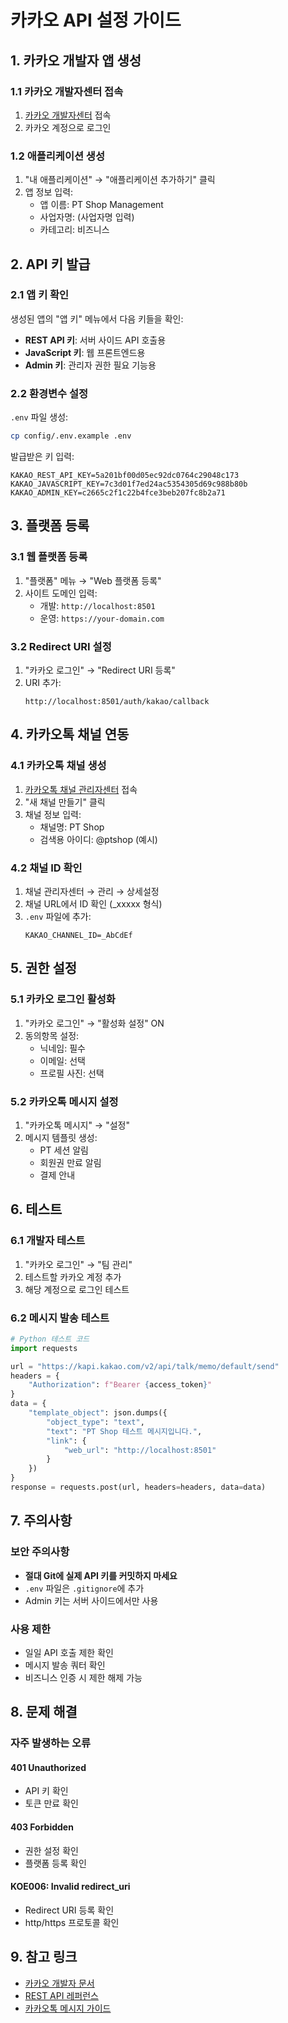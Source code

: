# 카카오 API 설정 가이드

## 1. 카카오 개발자 앱 생성

### 1.1 카카오 개발자센터 접속
1. [카카오 개발자센터](https://developers.kakao.com) 접속
2. 카카오 계정으로 로그인

### 1.2 애플리케이션 생성
1. "내 애플리케이션" → "애플리케이션 추가하기" 클릭
2. 앱 정보 입력:
   - 앱 이름: PT Shop Management
   - 사업자명: (사업자명 입력)
   - 카테고리: 비즈니스

## 2. API 키 발급

### 2.1 앱 키 확인
생성된 앱의 "앱 키" 메뉴에서 다음 키들을 확인:

- **REST API 키**: 서버 사이드 API 호출용
- **JavaScript 키**: 웹 프론트엔드용
- **Admin 키**: 관리자 권한 필요 기능용

### 2.2 환경변수 설정
`.env` 파일 생성:
```bash
cp config/.env.example .env
```

발급받은 키 입력:
```env
KAKAO_REST_API_KEY=5a201bf00d05ec92dc0764c29048c173
KAKAO_JAVASCRIPT_KEY=7c3d01f7ed24ac5354305d69c988b80b
KAKAO_ADMIN_KEY=c2665c2f1c22b4fce3beb207fc8b2a71
```

## 3. 플랫폼 등록

### 3.1 웹 플랫폼 등록
1. "플랫폼" 메뉴 → "Web 플랫폼 등록"
2. 사이트 도메인 입력:
   - 개발: `http://localhost:8501`
   - 운영: `https://your-domain.com`

### 3.2 Redirect URI 설정
1. "카카오 로그인" → "Redirect URI 등록"
2. URI 추가:
   ```
   http://localhost:8501/auth/kakao/callback
   ```

## 4. 카카오톡 채널 연동

### 4.1 카카오톡 채널 생성
1. [카카오톡 채널 관리자센터](https://center-pf.kakao.com) 접속
2. "새 채널 만들기" 클릭
3. 채널 정보 입력:
   - 채널명: PT Shop
   - 검색용 아이디: @ptshop (예시)

### 4.2 채널 ID 확인
1. 채널 관리자센터 → 관리 → 상세설정
2. 채널 URL에서 ID 확인 (_xxxxx 형식)
3. `.env` 파일에 추가:
   ```env
   KAKAO_CHANNEL_ID=_AbCdEf
   ```

## 5. 권한 설정

### 5.1 카카오 로그인 활성화
1. "카카오 로그인" → "활성화 설정" ON
2. 동의항목 설정:
   - 닉네임: 필수
   - 이메일: 선택
   - 프로필 사진: 선택

### 5.2 카카오톡 메시지 설정
1. "카카오톡 메시지" → "설정"
2. 메시지 템플릿 생성:
   - PT 세션 알림
   - 회원권 만료 알림
   - 결제 안내

## 6. 테스트

### 6.1 개발자 테스트
1. "카카오 로그인" → "팀 관리"
2. 테스트할 카카오 계정 추가
3. 해당 계정으로 로그인 테스트

### 6.2 메시지 발송 테스트
```python
# Python 테스트 코드
import requests

url = "https://kapi.kakao.com/v2/api/talk/memo/default/send"
headers = {
    "Authorization": f"Bearer {access_token}"
}
data = {
    "template_object": json.dumps({
        "object_type": "text",
        "text": "PT Shop 테스트 메시지입니다.",
        "link": {
            "web_url": "http://localhost:8501"
        }
    })
}
response = requests.post(url, headers=headers, data=data)
```

## 7. 주의사항

### 보안 주의사항
- **절대 Git에 실제 API 키를 커밋하지 마세요**
- `.env` 파일은 `.gitignore`에 추가
- Admin 키는 서버 사이드에서만 사용

### 사용 제한
- 일일 API 호출 제한 확인
- 메시지 발송 쿼터 확인
- 비즈니스 인증 시 제한 해제 가능

## 8. 문제 해결

### 자주 발생하는 오류

#### 401 Unauthorized
- API 키 확인
- 토큰 만료 확인

#### 403 Forbidden
- 권한 설정 확인
- 플랫폼 등록 확인

#### KOE006: Invalid redirect_uri
- Redirect URI 등록 확인
- http/https 프로토콜 확인

## 9. 참고 링크
- [카카오 개발자 문서](https://developers.kakao.com/docs)
- [REST API 레퍼런스](https://developers.kakao.com/docs/latest/ko/reference/rest-api-reference)
- [카카오톡 메시지 가이드](https://developers.kakao.com/docs/latest/ko/message/common)